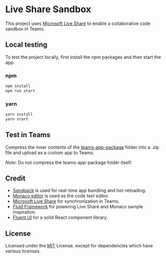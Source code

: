 # Live Share Sandbox

This project uses [Microsoft Live Share](https://www.github.com/microsoft/live-share-sdk) to enable a collaborative code sandbox in Teams.

## Local testing

To test the project locally, first install the npm packages and then start the app.

### npm

```bash
npm install
npm run start
```

### yarn

```bash
yarn install
yarn start
```

## Test in Teams

Compress the inner contents of the [teams-app-package](teams-app-package) folder into a .zip file and upload as a custom app to Teams.

_Note:_ Do not compress the teams-app-package folder itself.

## Credit

- [Sandpack](https://github.com/codesandbox/sandpack) is used for real-time app bundling and hot-reloading.
- [Monaco editor](https://github.com/microsoft/monaco-editor) is used as the code text editor.
- [Microsoft Live Share](https://www.github.com/microsoft/live-share-sdk) for synchronization in Teams.
- [Fluid Framework](https://github.com/microsoft/fluidframework) for powering Live Share and Monaco sample inspiration.
- [Fluent UI](https://github.com/microsoft/fluentui) for a solid React component library.

## License

Licensed under the [MIT](LICENSE) License, except for dependencies which have various licenses.
